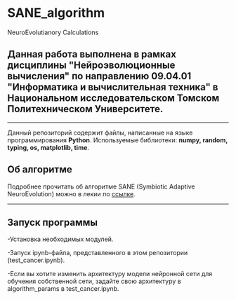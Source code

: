 # SANE_algorithm
NeuroEvolutianory Calculations

## Данная работа выполнена в рамках дисциплины "Нейроэволюционные вычисления" по направлению 09.04.01 "Информатика и вычислительная техника" в Национальном исследовательском Томском Политехническом Университете.

---
Данный репозиторий содержит файлы, написанные на языке программирования **Python**.
Используемые библиотеки: **numpy, random, typing, os, matplotlib, time**.

## **Об алгоритме**

Подробнее прочитать об алгоритме SANE (Symbiotic Adaptive NeuroEvolution) можно в лекии по [ссылке](https://drive.google.com/drive/folders/0BxyNF54xzxbifkR4c29LdmpHMVBXZzJ5dGhyZjJ4Unp5OFJKSHJxaTBMN3VnekFQMWgySEU?resourcekey=0-4odvVlqWp2C1p2aV_UDCRg).

---
## **Запуск программы**

-Установка необходимых модулей.

-Запуск ipynb-файла, представленного в этом репозитории (test_cancer.ipynb).

-Если вы хотите изменить архитектуру модели нейронной сети для обучения собственной сети, задайте свою архитектуру в algorithm_params в test_cancer.ipynb.
